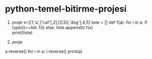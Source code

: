 # python-temel-bitirme-projesi
1. proje
x=[[1,'a',['cat'],2],[[[3]],'dog'],4,5]
liste = []
def f(a):
    for i in a:
        if type(i)==list:
            f(i)
        else:
            liste.append(i)
f(x)            
print(liste) 

2. proje

a.reverse()
for i in a:
    i.reverse()
print(a)
